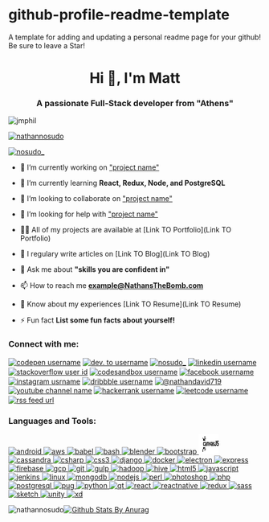 # github-profile-readme-template
A template for adding and updating a personal readme page for your github! Be sure to leave a Star!



<h1 align="center">Hi 👋, I'm Matt </h1>
<h3 align="center">A passionate Full-Stack developer from "Athens"</h3>

<p align="left"> <img src="https://komarev.com/ghpvc/?username=jmphil&label=Profile%20views&color=0e75b6&style=flat" alt="jmphil" /> </p>

<p align="left"> <a href="https://github.com/ryo-ma/github-profile-trophy"><img src="https://github-profile-trophy.vercel.app/?username=nathannosudo" alt="nathannosudo" /></a> </p>

<p align="left"> <a href="https://twitter.com/nosudo_" target="blank"><img src="https://img.shields.io/twitter/follow/nosudo_?logo=twitter&style=for-the-badge" alt="nosudo_" /></a> </p>

- 🔭 I’m currently working on ["project name"](https://code-blooded-dev.surge.sh)

- 🌱 I’m currently learning **React, Redux, Node, and PostgreSQL**

- 👯 I’m looking to collaborate on ["project name"](https://code-blooded-dev.surge.sh)

- 🤝 I’m looking for help with ["project name"](https://code-blooded-dev.surge.sh)

- 👨‍💻 All of my projects are available at [Link TO Portfolio](Link TO Portfolio)

- 📝 I regulary write articles on [Link TO Blog](Link TO Blog)

- 💬 Ask me about **"skills you are confident in"**

- 📫 How to reach me **example@NathansTheBomb.com**

- 📄 Know about my experiences [Link TO Resume](Link TO Resume)

- ⚡ Fun fact **List some fun facts about yourself!**

<p align="left">
<h3 align="left">Connect with me:</h3>
<a href="https://codepen.io/codepen username" target="blank"><img align="center" src="https://cdn.jsdelivr.net/npm/simple-icons@3.0.1/icons/codepen.svg" alt="codepen username" height="30" width="40" /></a>
<a href="https://dev.to/dev. to username" target="blank"><img align="center" src="https://cdn.jsdelivr.net/npm/simple-icons@3.0.1/icons/dev-dot-to.svg" alt="dev. to username" height="30" width="40" /></a>
<a href="https://twitter.com/nosudo_" target="blank"><img align="center" src="https://cdn.jsdelivr.net/npm/simple-icons@3.0.1/icons/twitter.svg" alt="nosudo_" height="30" width="40" /></a>
<a href="https://linkedin.com/in/linkedin username" target="blank"><img align="center" src="https://cdn.jsdelivr.net/npm/simple-icons@3.0.1/icons/linkedin.svg" alt="linkedin username" height="30" width="40" /></a>
<a href="https://stackoverflow.com/users/stackoverflow user id" target="blank"><img align="center" src="https://cdn.jsdelivr.net/npm/simple-icons@3.0.1/icons/stackoverflow.svg" alt="stackoverflow user id" height="30" width="40" /></a>
<a href="https://codesandbox.com/codesandbox username" target="blank"><img align="center" src="https://cdn.jsdelivr.net/npm/simple-icons@3.0.1/icons/codesandbox.svg" alt="codesandbox username" height="30" width="40" /></a>
<a href="https://fb.com/facebook username" target="blank"><img align="center" src="https://cdn.jsdelivr.net/npm/simple-icons@3.0.1/icons/facebook.svg" alt="facebook username" height="30" width="40" /></a>
<a href="https://instagram.com/instagram usrname" target="blank"><img align="center" src="https://cdn.jsdelivr.net/npm/simple-icons@3.0.1/icons/instagram.svg" alt="instagram usrname" height="30" width="40" /></a>
<a href="https://dribbble.com/dribbble username" target="blank"><img align="center" src="https://cdn.jsdelivr.net/npm/simple-icons@3.0.1/icons/dribbble.svg" alt="dribbble username" height="30" width="40" /></a>
<a href="https://medium.com/@nathandavid719" target="blank"><img align="center" src="https://cdn.jsdelivr.net/npm/simple-icons@3.0.1/icons/medium.svg" alt="@nathandavid719" height="30" width="40" /></a>
<a href="https://www.youtube.com/c/youtube channel name" target="blank"><img align="center" src="https://cdn.jsdelivr.net/npm/simple-icons@3.0.1/icons/youtube.svg" alt="youtube channel name" height="30" width="40" /></a>
<a href="https://www.hackerrank.com/hackerrank username" target="blank"><img align="center" src="https://cdn.jsdelivr.net/npm/simple-icons@3.0.1/icons/hackerrank.svg" alt="hackerrank username" height="30" width="40" /></a>
<a href="https://www.leetcode.com/leetcode username" target="blank"><img align="center" src="https://cdn.jsdelivr.net/npm/simple-icons@3.0.1/icons/leetcode.svg" alt="leetcode username" height="30" width="40" /></a>
<a href="/rss feed url" target="blank"><img align="center" src="https://cdn.jsdelivr.net/npm/simple-icons@3.0.1/icons/rss.svg" alt="rss feed url" height="30" width="40" /></a>
</p>

<h3 align="left">Languages and Tools:</h3>
<p align="left"> <a href="https://developer.android.com" target="_blank"> <img src="https://devicons.github.io/devicon/devicon.git/icons/android/android-original-wordmark.svg" alt="android" width="40" height="40"/> </a> <a href="https://aws.amazon.com" target="_blank"> <img src="https://devicons.github.io/devicon/devicon.git/icons/amazonwebservices/amazonwebservices-original-wordmark.svg" alt="aws" width="40" height="40"/> </a> <a href="https://babeljs.io/" target="_blank"> <img src="https://www.vectorlogo.zone/logos/babeljs/babeljs-icon.svg" alt="babel" width="40" height="40"/> </a> <a href="https://www.gnu.org/software/bash/" target="_blank"> <img src="https://www.vectorlogo.zone/logos/gnu_bash/gnu_bash-icon.svg" alt="bash" width="40" height="40"/> </a> <a href="" target="_blank"> <img src="https://download.blender.org/branding/community/blender_community_badge_white.svg" alt="blender" width="40" height="40"/> </a> <a href="https://getbootstrap.com" target="_blank"> <img src="https://devicons.github.io/devicon/devicon.git/icons/bootstrap/bootstrap-plain.svg" alt="bootstrap" width="40" height="40"/> </a> <a href="https://canvasjs.com" target="_blank"> <img src="https://raw.githubusercontent.com/Hardik0307/Hardik0307/master/assets/canvasjs-charts.svg" alt="canvasjs" width="40" height="40"/> </a> <a href="https://cassandra.apache.org/" target="_blank"> <img src="https://www.vectorlogo.zone/logos/apache_cassandra/apache_cassandra-icon.svg" alt="cassandra" width="40" height="40"/> </a> <a href="https://www.w3schools.com/cs/" target="_blank"> <img src="https://devicons.github.io/devicon/devicon.git/icons/csharp/csharp-original.svg" alt="csharp" width="40" height="40"/> </a> <a href="https://www.w3schools.com/css/" target="_blank"> <img src="https://devicons.github.io/devicon/devicon.git/icons/css3/css3-original-wordmark.svg" alt="css3" width="40" height="40"/> </a> <a href="https://www.djangoproject.com/" target="_blank"> <img src="https://devicons.github.io/devicon/devicon.git/icons/django/django-original.svg" alt="django" width="40" height="40"/> </a> <a href="https://www.docker.com/" target="_blank"> <img src="https://devicons.github.io/devicon/devicon.git/icons/docker/docker-original-wordmark.svg" alt="docker" width="40" height="40"/> </a> <a href="https://www.electronjs.org" target="_blank"> <img src="https://devicons.github.io/devicon/devicon.git/icons/electron/electron-original.svg" alt="electron" width="40" height="40"/> </a> <a href="https://expressjs.com" target="_blank"> <img src="https://devicons.github.io/devicon/devicon.git/icons/express/express-original-wordmark.svg" alt="express" width="40" height="40"/> </a> <a href="https://firebase.google.com/" target="_blank"> <img src="https://www.vectorlogo.zone/logos/firebase/firebase-icon.svg" alt="firebase" width="40" height="40"/> </a> <a href="https://cloud.google.com" target="_blank"> <img src="https://www.vectorlogo.zone/logos/google_cloud/google_cloud-icon.svg" alt="gcp" width="40" height="40"/> </a> <a href="https://git-scm.com/" target="_blank"> <img src="https://www.vectorlogo.zone/logos/git-scm/git-scm-icon.svg" alt="git" width="40" height="40"/> </a> <a href="https://gulpjs.com" target="_blank"> <img src="https://devicons.github.io/devicon/devicon.git/icons/gulp/gulp-plain.svg" alt="gulp" width="40" height="40"/> </a> <a href="https://hadoop.apache.org/" target="_blank"> <img src="https://www.vectorlogo.zone/logos/apache_hadoop/apache_hadoop-icon.svg" alt="hadoop" width="40" height="40"/> </a> <a href="" target="_blank"> <img src="https://www.vectorlogo.zone/logos/apache_hive/apache_hive-icon.svg" alt="hive" width="40" height="40"/> </a> <a href="https://www.w3.org/html/" target="_blank"> <img src="https://devicons.github.io/devicon/devicon.git/icons/html5/html5-original-wordmark.svg" alt="html5" width="40" height="40"/> </a> <a href="https://developer.mozilla.org/en-US/docs/Web/JavaScript" target="_blank"> <img src="https://devicons.github.io/devicon/devicon.git/icons/javascript/javascript-original.svg" alt="javascript" width="40" height="40"/> </a> <a href="https://www.jenkins.io" target="_blank"> <img src="https://www.vectorlogo.zone/logos/jenkins/jenkins-icon.svg" alt="jenkins" width="40" height="40"/> </a> <a href="https://www.linux.org/" target="_blank"> <img src="https://devicons.github.io/devicon/devicon.git/icons/linux/linux-original.svg" alt="linux" width="40" height="40"/> </a> <a href="https://www.mongodb.com/" target="_blank"> <img src="https://devicons.github.io/devicon/devicon.git/icons/mongodb/mongodb-original-wordmark.svg" alt="mongodb" width="40" height="40"/> </a> <a href="https://nodejs.org" target="_blank"> <img src="https://devicons.github.io/devicon/devicon.git/icons/nodejs/nodejs-original-wordmark.svg" alt="nodejs" width="40" height="40"/> </a> <a href="https://www.perl.org/" target="_blank"> <img src="https://api.iconify.design/logos-perl.svg" alt="perl" width="40" height="40"/> </a> <a href="https://www.photoshop.com/en" target="_blank"> <img src="https://devicons.github.io/devicon/devicon.git/icons/photoshop/photoshop-plain.svg" alt="photoshop" width="40" height="40"/> </a> <a href="https://www.php.net" target="_blank"> <img src="https://devicons.github.io/devicon/devicon.git/icons/php/php-original.svg" alt="php" width="40" height="40"/> </a> <a href="https://www.postgresql.org" target="_blank"> <img src="https://devicons.github.io/devicon/devicon.git/icons/postgresql/postgresql-original-wordmark.svg" alt="postgresql" width="40" height="40"/> </a> <a href="https://pugjs.org" target="_blank"> <img src="https://cdn.worldvectorlogo.com/logos/pug.svg" alt="pug" width="40" height="40"/> </a> <a href="https://www.python.org" target="_blank"> <img src="https://devicons.github.io/devicon/devicon.git/icons/python/python-original.svg" alt="python" width="40" height="40"/> </a> <a href="" target="_blank"> <img src="https://upload.wikimedia.org/wikipedia/commons/0/0b/Qt_logo_2016.svg" alt="qt" width="40" height="40"/> </a> <a href="https://reactjs.org/" target="_blank"> <img src="https://devicons.github.io/devicon/devicon.git/icons/react/react-original-wordmark.svg" alt="react" width="40" height="40"/> </a> <a href="https://reactnative.dev/" target="_blank"> <img src="https://reactnative.dev/img/header_logo.svg" alt="reactnative" width="40" height="40"/> </a> <a href="https://redux.js.org" target="_blank"> <img src="https://devicons.github.io/devicon/devicon.git/icons/redux/redux-original.svg" alt="redux" width="40" height="40"/> </a> <a href="https://sass-lang.com" target="_blank"> <img src="https://devicons.github.io/devicon/devicon.git/icons/sass/sass-original.svg" alt="sass" width="40" height="40"/> </a> <a href="https://www.sketch.com/" target="_blank"> <img src="https://www.vectorlogo.zone/logos/sketchapp/sketchapp-icon.svg" alt="sketch" width="40" height="40"/> </a> <a href="https://unity.com/" target="_blank"> <img src="https://www.vectorlogo.zone/logos/unity3d/unity3d-icon.svg" alt="unity" width="40" height="40"/> </a> <a href="https://www.adobe.com/products/xd.html" target="_blank"> <img src="https://cdn.worldvectorlogo.com/logos/adobe-xd.svg" alt="xd" width="40" height="40"/> </a> </p>

<p><img align="left" src="https://github-readme-stats.vercel.app/api/top-langs/?username=nathannosudo&layout=compact" alt="nathannosudo" /></p>

[![Github Stats By Anurag](https://github-readme-stats.vercel.app/api?username=NathanNoSudo&theme=radical&show_icons=true&count_private=true)](https://github.com/anuraghazra/github-readme-stats)

